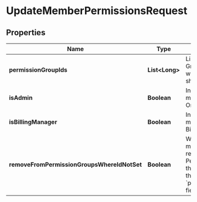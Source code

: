 

# UpdateMemberPermissionsRequest


## Properties

| Name | Type | Description | Notes |
|------------ | ------------- | ------------- | -------------|
|**permissionGroupIds** | **List&lt;Long&gt;** | List of Permission Group identifiers to where the Member should be added. |  [optional] |
|**isAdmin** | **Boolean** | Indicates that the member must be Organization Admin. |  [optional] |
|**isBillingManager** | **Boolean** | Indicates that the member must be Billing Manager. |  [optional] |
|**removeFromPermissionGroupsWhereIdNotSet** | **Boolean** | When &#x60;true&#x60;, the member will be removed from those Permission Groups that are not listed in the &#x60;permissionGroupIds&#x60; field. |  [optional] |



